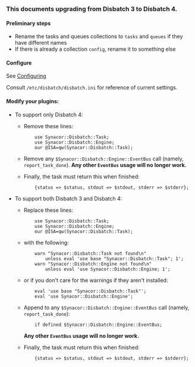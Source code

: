 ### This documents upgrading from Disbatch 3 to Disbatch 4.


#### Preliminary steps

- Rename the tasks and queues collections to `tasks` and `queues` if they have
  different names
- If there is already a collection `config`, rename it to something else


#### Configure

See [Configuring](/docs/Configuring.md)

Consult `/etc/disbatch/disbatch.ini` for reference of current settings.


#### Modify your plugins:

- To support only Disbatch 4:
  - Remove these lines:

            use Synacor::Disbatch::Task;
            use Synacor::Disbatch::Engine;
            our @ISA=qw(Synacor::Disbatch::Task);
  - Remove any `$Synacor::Disbatch::Engine::EventBus` call (namely,
    `report_task_done`). **Any other `EventBus` usage will no longer work.**
  - Finally, the task must return this when finished:

            {status => $status, stdout => $stdout, stderr => $stderr};
- To support both Disbatch 3 and Disbatch 4:
  - Replace these lines:

            use Synacor::Disbatch::Task;
            use Synacor::Disbatch::Engine;
            our @ISA=qw(Synacor::Disbatch::Task);
  - with the following:

            warn "Synacor::Disbatch::Task not found\n"
                unless eval 'use base "Synacor::Disbatch::Task"; 1';
            warn "Synacor::Disbatch::Engine not found\n"
                unless eval 'use Synacor::Disbatch::Engine; 1';
  - or if you don't care for the warnings if they aren't installed:

            eval 'use base "Synacor::Disbatch::Task"';
            eval 'use Synacor::Disbatch::Engine';
  - Append to any `$Synacor::Disbatch::Engine::EventBus` call (namely,
    `report_task_done`):

            if defined $Synacor::Disbatch::Engine::EventBus;
    **Any other `EventBus` usage will no longer work.**
  - Finally, the task must return this when finished:

            {status => $status, stdout => $stdout, stderr => $stderr};
